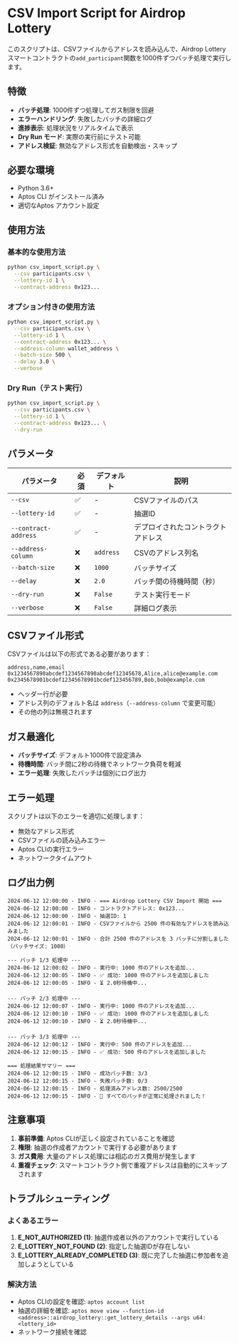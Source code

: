 # CSV Import Script for Airdrop Lottery

このスクリプトは、CSVファイルからアドレスを読み込んで、Airdrop Lotteryスマートコントラクトの`add_participant`関数を1000件ずつバッチ処理で実行します。

## 特徴

- **バッチ処理**: 1000件ずつ処理してガス制限を回避
- **エラーハンドリング**: 失敗したバッチの詳細ログ
- **進捗表示**: 処理状況をリアルタイムで表示
- **Dry Run モード**: 実際の実行前にテスト可能
- **アドレス検証**: 無効なアドレス形式を自動検出・スキップ

## 必要な環境

- Python 3.6+
- Aptos CLI がインストール済み
- 適切なAptos アカウント設定

## 使用方法

### 基本的な使用方法

```bash
python csv_import_script.py \
  --csv participants.csv \
  --lottery-id 1 \
  --contract-address 0x123...
```

### オプション付きの使用方法

```bash
python csv_import_script.py \
  --csv participants.csv \
  --lottery-id 1 \
  --contract-address 0x123... \
  --address-column wallet_address \
  --batch-size 500 \
  --delay 3.0 \
  --verbose
```

### Dry Run（テスト実行）

```bash
python csv_import_script.py \
  --csv participants.csv \
  --lottery-id 1 \
  --contract-address 0x123... \
  --dry-run
```

## パラメータ

| パラメータ | 必須 | デフォルト | 説明 |
|-----------|------|-----------|------|
| `--csv` | ✅ | - | CSVファイルのパス |
| `--lottery-id` | ✅ | - | 抽選ID |
| `--contract-address` | ✅ | - | デプロイされたコントラクトアドレス |
| `--address-column` | ❌ | `address` | CSVのアドレス列名 |
| `--batch-size` | ❌ | `1000` | バッチサイズ |
| `--delay` | ❌ | `2.0` | バッチ間の待機時間（秒） |
| `--dry-run` | ❌ | `False` | テスト実行モード |
| `--verbose` | ❌ | `False` | 詳細ログ表示 |

## CSVファイル形式

CSVファイルは以下の形式である必要があります：

```csv
address,name,email
0x1234567890abcdef1234567890abcdef12345678,Alice,alice@example.com
0x2345678901bcdef12345678901bcdef123456789,Bob,bob@example.com
```

- ヘッダー行が必要
- アドレス列のデフォルト名は `address`（`--address-column` で変更可能）
- その他の列は無視されます

## ガス最適化

- **バッチサイズ**: デフォルト1000件で設定済み
- **待機時間**: バッチ間に2秒の待機でネットワーク負荷を軽減
- **エラー処理**: 失敗したバッチは個別にログ出力

## エラー処理

スクリプトは以下のエラーを適切に処理します：

- 無効なアドレス形式
- CSVファイルの読み込みエラー
- Aptos CLIの実行エラー
- ネットワークタイムアウト

## ログ出力例

```
2024-06-12 12:00:00 - INFO - === Airdrop Lottery CSV Import 開始 ===
2024-06-12 12:00:00 - INFO - コントラクトアドレス: 0x123...
2024-06-12 12:00:00 - INFO - 抽選ID: 1
2024-06-12 12:00:01 - INFO - CSVファイルから 2500 件の有効なアドレスを読み込みました
2024-06-12 12:00:01 - INFO - 合計 2500 件のアドレスを 3 バッチに分割しました（バッチサイズ: 1000）

--- バッチ 1/3 処理中 ---
2024-06-12 12:00:02 - INFO - 実行中: 1000 件のアドレスを追加...
2024-06-12 12:00:05 - INFO - ✅ 成功: 1000 件のアドレスを追加しました
2024-06-12 12:00:05 - INFO - ⏳ 2.0秒待機中...

--- バッチ 2/3 処理中 ---
2024-06-12 12:00:07 - INFO - 実行中: 1000 件のアドレスを追加...
2024-06-12 12:00:10 - INFO - ✅ 成功: 1000 件のアドレスを追加しました
2024-06-12 12:00:10 - INFO - ⏳ 2.0秒待機中...

--- バッチ 3/3 処理中 ---
2024-06-12 12:00:12 - INFO - 実行中: 500 件のアドレスを追加...
2024-06-12 12:00:15 - INFO - ✅ 成功: 500 件のアドレスを追加しました

=== 処理結果サマリー ===
2024-06-12 12:00:15 - INFO - 成功バッチ数: 3/3
2024-06-12 12:00:15 - INFO - 失敗バッチ数: 0/3
2024-06-12 12:00:15 - INFO - 処理済みアドレス数: 2500/2500
2024-06-12 12:00:15 - INFO - 🎉 すべてのバッチが正常に処理されました！
```

## 注意事項

1. **事前準備**: Aptos CLIが正しく設定されていることを確認
2. **権限**: 抽選の作成者アカウントで実行する必要があります
3. **ガス費用**: 大量のアドレス処理には相応のガス費用が発生します
4. **重複チェック**: スマートコントラクト側で重複アドレスは自動的にスキップされます

## トラブルシューティング

### よくあるエラー

1. **E_NOT_AUTHORIZED (1)**: 抽選作成者以外のアカウントで実行している
2. **E_LOTTERY_NOT_FOUND (2)**: 指定した抽選IDが存在しない
3. **E_LOTTERY_ALREADY_COMPLETED (3)**: 既に完了した抽選に参加者を追加しようとしている

### 解決方法

- Aptos CLIの設定を確認: `aptos account list`
- 抽選の詳細を確認: `aptos move view --function-id <address>::airdrop_lottery::get_lottery_details --args u64:<lottery_id>`
- ネットワーク接続を確認
